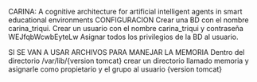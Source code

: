 CARINA: A cognitive architecture for artificial intelligent agents in smart educational environments
CONFIGURACION
Crear una BD con el nombre carina_triqui.
Crear un usuario con el nombre carina_triqui y contraseña WEJfqbWcwbEyteLw
Asignar todos los privilegios de la BD al usuario.

SI SE VAN A USAR ARCHIVOS PARA MANEJAR LA MEMORIA
Dentro del directorio /var/lib/{version tomcat} crear un directorio llamado memoria y asignarle como propietario y el grupo al usuario {version tomcat}